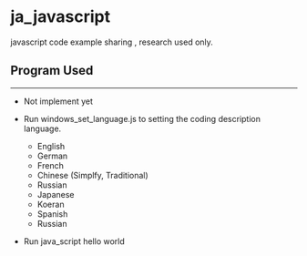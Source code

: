 # ja_javascript
javascript code example sharing , research used only.

## Program Used
---

- Not implement yet
- Run windows_set_language.js to setting the coding description language.
    - English
    - German
    - French
    - Chinese (Simplfy, Traditional)
    - Russian
    - Japanese
    - Koeran
    - Spanish
    - Russian


- Run java_script hello world